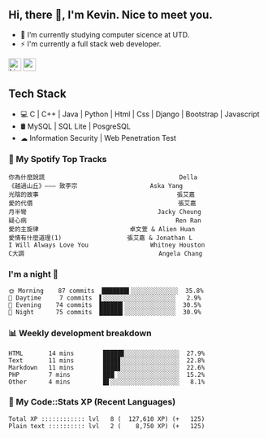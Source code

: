 ## Hi, there 👋, I'm Kevin. Nice to meet you.

- 🌱 I’m currently studying computer sicence at UTD.
- ⚡ I'm currently a full stack web developer.

<a href="https://www.linkedin.com/in/kevin12686/"><img alt="LinkedIn" src="https://img.shields.io/badge/linkedin%20-%230077B5.svg?&style=for-the-badge&logo=linkedin&logoColor=white" height=25></a>
<a href="https://www.instagram.com/kevin12686/"><img src="https://img.shields.io/badge/instagram-3f729b?&style=for-the-badge&logo=instagram&logoColor=white" height=25></a>

## Tech Stack

* 💻 C | C++ | Java | Python | Html | Css | Django | Bootstrap | Javascript
* 🛢️ MySQL | SQL Lite | PosgreSQL
* ☁ Information Security | Web Penetration Test

### 🎵 My Spotify Top Tracks

<!-- spotify start -->

```text
你為什麼說謊                                     Della
《越過山丘》——— 致李宗                    Aska Yang
光陰的故事                                      張艾嘉
愛的代價                                        張艾嘉
月半彎                                    Jacky Cheung
疑心病                                         Ren Ran
愛的主旋律                         卓文萱 & Alien Huan
愛情有什麼道理(1)                  張艾嘉 & Jonathan L
I Will Always Love You                 Whitney Houston
C大調                                     Angela Chang
```

<!-- spotify end -->

### I'm a night 🦉

<!-- early_bird start -->

```text
🌞 Morning    87 commits  ███████▌░░░░░░░░░░░░░  35.8%
🌆 Daytime     7 commits  ▌░░░░░░░░░░░░░░░░░░░░   2.9%
🌃 Evening    74 commits  ██████▍░░░░░░░░░░░░░░  30.5%
🌙 Night      75 commits  ██████▍░░░░░░░░░░░░░░  30.9%
```

<!-- early_bird end -->

### 📊 Weekly development breakdown

<!-- code_time start -->

```text
HTML       14 mins        █████▊░░░░░░░░░░░░░░░  27.9%
Text       11 mins        ████▊░░░░░░░░░░░░░░░░  22.8%
Markdown   11 mins        ████▊░░░░░░░░░░░░░░░░  22.6%
PHP        7 mins         ███▏░░░░░░░░░░░░░░░░░  15.2%
Other      4 mins         █▋░░░░░░░░░░░░░░░░░░░   8.1%
```

<!-- code_time end -->

### 🧰 My Code::Stats XP (Recent Languages)

<!-- codestats start -->

```text
Total XP :::::::::::: lvl   8 (  127,610 XP) (+   125)
Plain text :::::::::: lvl   2 (    8,750 XP) (+   125)
```

<!-- codestats end -->
